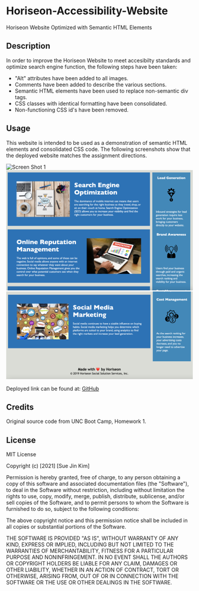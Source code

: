 # Horiseon-Accessibility-Website
Horiseon Website Optimized with Semantic HTML Elements

## Description

In order to improve the Horiseon Website to meet accesibilty standards and optimize search engine function, the following steps have been taken:

* "Alt" attributes have been added to all images.
* Comments have been added to describe the various sections.
* Semantic HTML elements have been used to replace non-semantic div tags.
* CSS classes with identical formatting have been consolidated.
* Non-functioning CSS id's have been removed.

## Usage

This website is intended to be used as a demonstration of semantic HTML elements and consolidated CSS code. The following screenshots show that the deployed website matches the assignment directions.

![Screen Shot 1](assets/images/screenshot1.png)
![Screen Shot 2](assets/images/screenshot2.png)
![Screen Shot 3](assets/images/screenshot3.png)

Deployed link can be found at: [GitHub](https://suejinkim20.github.io/Horiseon-Accessibility-Website/)

## Credits

Original source code from UNC Boot Camp, Homework 1.

## License

MIT License

Copyright (c) [2021] [Sue Jin Kim]

Permission is hereby granted, free of charge, to any person obtaining a copy
of this software and associated documentation files (the "Software"), to deal
in the Software without restriction, including without limitation the rights
to use, copy, modify, merge, publish, distribute, sublicense, and/or sell
copies of the Software, and to permit persons to whom the Software is
furnished to do so, subject to the following conditions:

The above copyright notice and this permission notice shall be included in all
copies or substantial portions of the Software.

THE SOFTWARE IS PROVIDED "AS IS", WITHOUT WARRANTY OF ANY KIND, EXPRESS OR
IMPLIED, INCLUDING BUT NOT LIMITED TO THE WARRANTIES OF MERCHANTABILITY,
FITNESS FOR A PARTICULAR PURPOSE AND NONINFRINGEMENT. IN NO EVENT SHALL THE
AUTHORS OR COPYRIGHT HOLDERS BE LIABLE FOR ANY CLAIM, DAMAGES OR OTHER
LIABILITY, WHETHER IN AN ACTION OF CONTRACT, TORT OR OTHERWISE, ARISING FROM,
OUT OF OR IN CONNECTION WITH THE SOFTWARE OR THE USE OR OTHER DEALINGS IN THE
SOFTWARE.